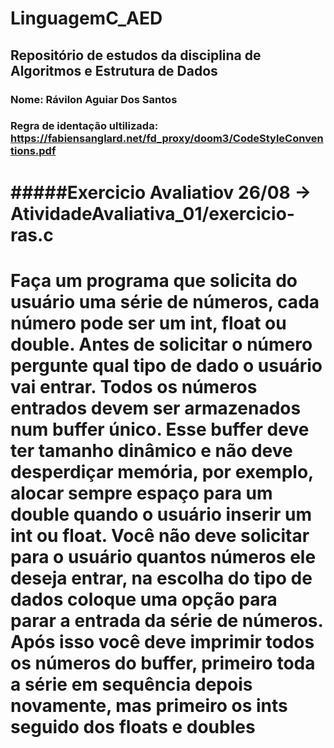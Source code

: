 # LinguagemC_AED

## Repositório de estudos da disciplina de Algoritmos e Estrutura de Dados 

### Nome: Rávilon Aguiar Dos Santos
### Regra de identação ultilizada: https://fabiensanglard.net/fd_proxy/doom3/CodeStyleConventions.pdf

#####Exercicio Avaliatiov 26/08 -> AtividadeAvaliativa_01/exercicio-ras.c
===================================================================================================
Faça um programa que solicita do usuário uma série de números, cada número pode ser um
int, float ou double. Antes de solicitar o número pergunte qual tipo de dado o usuário vai entrar.
Todos os números entrados devem ser armazenados num buffer único. Esse buffer deve ter tamanho
dinâmico e não deve desperdiçar memória, por exemplo, alocar sempre espaço para um double
quando o usuário inserir um int ou float.
Você não deve solicitar para o usuário quantos números ele deseja entrar, na escolha do tipo
de dados coloque uma opção para parar a entrada da série de números. Após isso você deve imprimir
todos os números do buffer, primeiro toda a série em sequência depois novamente, mas primeiro os
ints seguido dos floats e doubles
===================================================================================================
